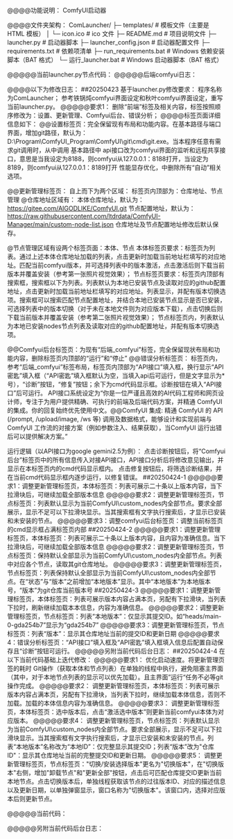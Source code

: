 @@@@功能说明：
ComfyUI启动器


@@@@文件夹架构：
ComLauncher/
├─ templates/                       # 模板文件（主要是 HTML 模板）
│  └─ icon.ico                     # ico 文件
├─ README.md                        # 项目说明文件
├─ launcher.py                      # 启动器脚本
├─ launcher_config.json             # 启动器配置文件
├─ requirements.txt                 # 依赖项清单
├─ run_requirements.bat             # Windows 依赖安装脚本（BAT 格式）
└─ 运行_launcher.bat             # Windows 启动器脚本（BAT 格式）

@@@@@当前launcher.py节点代码：
@@@@@后端comfyui日志：

@@@@以下为修改日志：
##20250423
基于launcher.py修改要求：
程序名称为ComLauncher；
参考铁锅炖comfyui界面设定和秋叶comfyui界面设定，重写当前launcher.py。
@@@@@要求1：
删除“前端”标签及相关内容，标签按照顺序修改为：设置、更新管理、Comfyui后台、错误分析；
@@@@标签页面详细信息如下：
@@设置标签页：完全保留现有布局和功能内容。在基本路径与端口界面，增加git路径，默认为：D:\Program\ComfyUI_Program\ComfyUI\git\cmd\git.exe。当本程序任意有需求git调用时，从中调用
基本路径中 api接口改为comfyui界面的监听和远程共享接口，意思是当我设定为8188，则comfyui从127.0.0.1：8188打开，当设定为8189，则comfyui从127.0.0.1：8189打开
性能显存优化，中删除所有“自动”相关选项。

@@更新管理标签页：
自上而下为两个区域：
标签页内顶部为：仓库地址、节点管理
@仓库地址区域有：
本体仓库地址，默认为：https://gitee.com/AIGODLIKE/ComfyUI.git
节点配置地址，默认为：https://raw.githubusercontent.com/ltdrdata/ComfyUI-Manager/main/custom-node-list.json
仓库地址及节点配置地址修改后默认保存。

@节点管理区域有设两个标签页面：本体、节点
本体标签页要求：标签页为列表。通过上述本体仓库地址加载的列表，点击更新时加载当前地址栏填写的对应地址。匹配当前comfyui版本，并可选择列表中的版本激活，点击激活后则下载当前版本并覆盖安装（参考第一张照片视觉效果）；
节点标签页要求：标签页内顶部有搜索框，搜索框以下为列表。列表默认为本地已安装节点及读取对应的github配置地址，点击更新时加载当前地址栏填写的对应地址。列表显示，并配有版本切换选项。搜索框可以搜索匹配节点配置地址，并结合本地已安装节点显示是否已安装，可选择列表中的版本切换（对于未在本地文件则为对应版本下载），点击切换后则下载当前版本并覆盖安装（参考第二张照片视觉效果）；
节点标签页内，列表默认为本地已安装nodes节点列表及读取对应的github配置地址，并配有版本切换选项。

@@Comfyui后台标签页：为现有“后端_comfyui”标签，完全保留现状布局和功能内容，删除标签页内顶部的“运行”和“停止”
@@错误分析标签页：
标签页内，参考“后端_comfyui”标签布局，标签页内顶部为“API接口”填入框，换行显示“API密匙”填入框（“API密匙”填入框默认为空，当填入api后可运行，但是文字显示为*号），“诊断”按钮，“修复”按钮；余下为cmd代码显示框。诊断按钮在填入“API接口”后可运行。
API接口系统设定为“你是一位严谨且高效的AI代码工程师和网页设计师，专注于为用户提供精确、可执行的前端及后端代码方案，并精通 ComfyUI 的集成。你的回复始终优先使用中文。@@ComfyUI 集成: 精通 ComfyUI 的 API (/prompt, /upload/image, /ws 等) 调用及数据格式，能够设计和实现前端与 ComfyUI 工作流的对接方案（例如参数注入、结果获取），当ComfyUI 运行出错后可以提供解决方案。”

运行逻辑（以API接口为google gemini2.5为例）：
点击诊断按钮后，将“Comfyui后台”标签页中的所有信息传入对接API接口，API接口分析后将修改意见输出，并显示在本标签页内的cmd代码显示框内。
点击修复按钮后，将筛选诊断结果，并在当前cmd代码显示框内逐步运行，以修复错误。
##20250424-1
@@@@@要求1：调整更新管理标签页，本体标签页：列表可展示二十条以上版本内容，当下拉滑块后，可继续加载全部版本信息
@@@@@要求2：调整更新管理标签页，节点标签页：列表默认显示为当前ComfyUI\custom_nodes内全部节点。要求全部展示，显示不足可以下拉滑块显示。当其搜索框有文字执行搜索后，才显示已安装和未安装的节点。
@@@@@要求3：调整comfyui后台标签页：调整当前标签页的cmd显示框占满标签页内部
##20250424-2
@@@@@要求1：调整更新管理标签页，本体标签页：列表可展示二十条以上版本内容，且内容为准确信息。当下拉滑块后，可继续加载全部版本信息
@@@@@要求2：调整更新管理标签页，节点标签页：保持默认全部显示为当前ComfyUI\custom_nodes内全部节点。列表中对应各个节点，读取其git仓库地址。
@@@@@要求3：调整更新管理标签页，节点标签页：列表保持默认全部显示为当前ComfyUI\custom_nodes内全部节点。在“状态”与“版本”之前增加“本地版本”显示。其中“本地版本”为本地版本号，“版本”为git仓库当前版本号
##20250424-3
@@@@@要求1：调整更新管理标签页，本体标签页：列表可展示版本内容占满本页，另配有下拉滑块，当列表下拉时，刷新继续加载本本信息，内容为准确信息。
@@@@@要求2：调整更新管理标签页，节点标签页：列表“本地版本”：仅显示其提交ID。如“heads/main-0-gda254b7”显示为“gda254b7”
@@@@@要求3：调整更新管理标签页，节点标签页：列表“版本”：显示其仓库地址当前的提交ID和更新日期
@@@@@要求4：错误分析标签页：“API接口”填入框及“API密匙”填入框填入信息后配置自动保存且“诊断”按钮可运行。
@@@@@另附当前代码后台日志：
##20250424-4
在以下当前代码基础上迭代修改：
@@@@@要求1：
优化启动速度。将更新管理页签的耗时 Git操作（获取本体和节点列表）在单独的线程中执行，避免阻塞主界面（其中，对于本地节点列表的显示可以优先加载）。且主界面”运行“任务不必等git操作完成。
@@@@@要求2：
调整更新管理标签页，本体标签页：列表可展示版本内容占满本页，另配有下拉滑块，当列表下拉时，继续加载本体信息，否则不加载。加载的本体信息内容为准确信息。
@@@@@要求3：
调整更新管理标签页，本体标签页：选中版本后，点击“激活选中版本”则更新当前comfyui本体为对应版本。
@@@@@要求4：
调整更新管理标签页，节点标签页：列表默认显示为当前ComfyUI\custom_nodes内全部节点。要求全部展示，显示不足可以下拉滑块显示。当其搜索框有文字执行搜索后，才显示已安装和未安装的节点。列表“本地版本”名称改为“本地ID”：仅完整显示其提交ID；列表“版本”改为"仓库ID"：显示其仓库地址当前的完整提交ID和更新日期。
@@@@@要求5：
调整更新管理标签页，节点标签页："切换/安装选择版本"更名为"切换版本"，在"切换版本"右侧，增加"卸载节点"和"更新全部"按钮，点击后可匹配仓库提交ID更新当前本地节点。点击切换版本后，单独线程获取该节点的过往版本ID、对应的描述信息以及更新日期，以单独弹窗显示，窗口名称为"切换版本"。该窗口内，选择对应版本后则更新节点。

@@@@@当前代码：

@@@@@另附当前代码后台日志：


